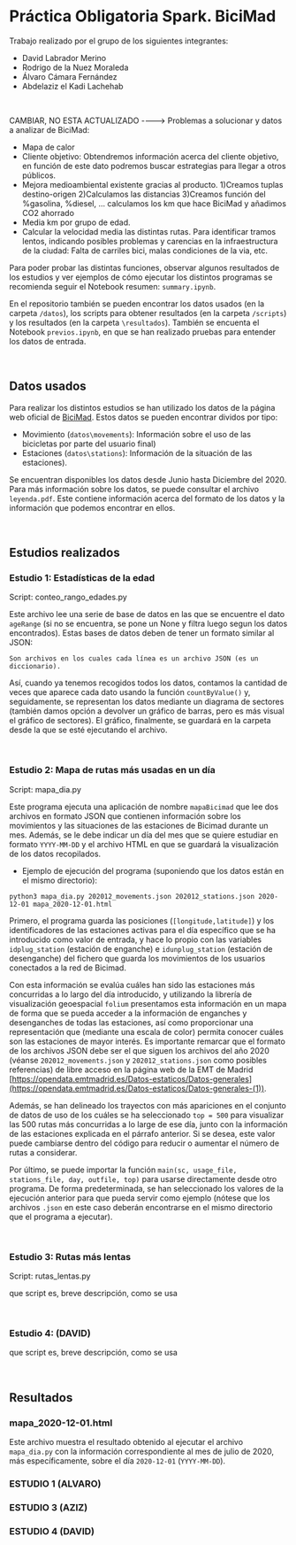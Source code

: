 # Práctica Obligatoria Spark. BiciMad

Trabajo realizado por el grupo de los siguientes integrantes: 
- David Labrador Merino
- Rodrigo de la Nuez Moraleda
- Álvaro Cámara Fernández 
- Abdelaziz el Kadi Lachehab

<br>

CAMBIAR, NO ESTA ACTUALIZADO ----> Problemas a solucionar y datos a analizar de BiciMad:
* Mapa de calor
* Cliente objetivo:
	Obtendremos información acerca del cliente objetivo, en función de este dato
	podremos buscar estrategias para llegar a otros públicos.
* Mejora medioambiental existente gracias al producto.
	1)Creamos tuplas destino-origen
	2)Calculamos las distancias
	3)Creamos función del %gasolina, %diesel, ...
	calculamos los km que hace BiciMad y añadimos CO2 ahorrado
* Media km por grupo de edad.
* Calcular la velocidad media las distintas rutas. Para identificar tramos lentos, indicando posibles problemas y carencias en la infraestructura de la ciudad: Falta de carriles bici, malas condiciones de la via, etc.

Para poder probar las distintas funciones, observar algunos resultados de los estudios y ver ejemplos de cómo ejecutar los distintos programas se recomienda seguir el Notebook resumen: ``summary.ipynb``.

En el repositorio también se pueden encontrar los datos usados (en la carpeta ``/datos``), los scripts para obtener resultados (en la carpeta ``/scripts``) y los resultados (en la carpeta ``\resultados``). También se encuenta el Notebook ``previos.ipynb``, en que se han realizado pruebas para entender los datos de entrada.  

<br>

## Datos usados

Para realizar los distintos estudios se han utilizado los datos de la página web oficial de [BiciMad](https://opendata.emtmadrid.es/Datos-estaticos/Datos-generales-(1)). Estos datos se pueden encontrar dividos por tipo: 

* Movimiento (``datos\movements``): Información sobre el uso de las bicicletas por parte del usuario final)
* Estaciones (``datos\stations``): Información de la situación de las estaciones). 

Se encuentran disponibles los datos desde Junio hasta Diciembre del 2020. Para más información sobre los datos, se puede consultar el archivo `leyenda.pdf`. Este contiene información acerca del formato de los datos y la información que podemos encontrar en ellos.

<br>

## Estudios realizados

### Estudio 1: Estadísticas de la edad

Script: conteo_rango_edades.py

Este archivo lee una serie de base de datos en las que se encuentre el dato `ageRange` (si no se encuentra, se pone un None y filtra luego segun los datos encontrados). Estas bases de datos deben de tener un formato similar al JSON:

	Son archivos en los cuales cada línea es un archivo JSON (es un diccionario).

Así, cuando ya tenemos recogidos todos los datos, contamos la cantidad de veces que aparece cada dato usando la función `countByValue()` y, seguidamente, se representan los datos mediante un diagrama de sectores (también damos opción a devolver un gráfico de barras, pero es más visual el gráfico de sectores). El gráfico, finalmente, se guardará en la carpeta desde la que se esté ejecutando el archivo.

<br>

### Estudio 2: Mapa de rutas más usadas en un día

Script: mapa_dia.py

Este programa ejecuta una aplicación de nombre `mapaBicimad` que lee dos archivos en formato JSON que contienen información sobre los movimientos y las situaciones de las estaciones de Bicimad durante un mes. Además, se le debe indicar un día del mes que se quiere estudiar en formato `YYYY-MM-DD` y el archivo HTML en que se guardará la visualización de los datos recopilados. 

* Ejemplo de ejecución del programa (suponiendo que los datos están en el mismo directorio):

`python3 mapa_dia.py 202012_movements.json 202012_stations.json 2020-12-01 mapa_2020-12-01.html`

Primero, el programa guarda las posiciones (`[longitude,latitude]`) y los identificadores de las estaciones activas para el día específico que se ha introducido como valor de entrada, y hace lo propio con las variables `idplug_station` (estación de enganche) e `idunplug_station` (estación de desenganche) del fichero que guarda los movimientos de los usuarios conectados a la red de Bicimad.

Con esta información se evalúa cuáles han sido las estaciones más concurridas a lo largo del día introducido, y utilizando la librería de visualización geoespacial `folium` presentamos esta información en un mapa de forma que se pueda acceder a la información de enganches y desenganches de todas las estaciones, así como proporcionar una representación que (mediante una escala de color) permita conocer cuáles son las estaciones de mayor interés. Es importante remarcar que el formato de los archivos JSON debe ser el que siguen los archivos del año 2020 (véanse `202012_movements.json` y `202012_stations.json` como posibles referencias) de libre acceso en la página web de la EMT de Madrid [https://opendata.emtmadrid.es/Datos-estaticos/Datos-generales](https://opendata.emtmadrid.es/Datos-estaticos/Datos-generales-(1)).

Además, se han delineado los trayectos con más apariciones en el conjunto de datos de uso de los cuáles se ha seleccionado `top = 500` para visualizar las 500 rutas más concurridas a lo large de ese día, junto con la información de las estaciones explicada en el párrafo anterior. Si se desea, este valor puede cambiarse dentro del código para reducir o aumentar el número de rutas a considerar.

Por último, se puede importar la función `main(sc, usage_file, stations_file, day, outfile, top)` para usarse directamente desde otro programa. De forma predeterminada, se han seleccionado los valores de la ejecución anterior para que pueda servir como ejemplo (nótese que los archivos `.json` en este caso deberán encontrarse en el mismo directorio que el programa a ejecutar).

<br>

### Estudio 3: Rutas más lentas

Script: rutas_lentas.py

que script es, breve descripción, como se usa

<br>

### Estudio 4: (DAVID)

que script es, breve descripción, como se usa

<br>

## Resultados

### mapa_2020-12-01.html

Este archivo muestra el resultado obtenido al ejecutar el archivo `mapa_dia.py` con la información correspondiente al mes de julio de 2020, más específicamente, sobre el día `2020-12-01` (`YYYY-MM-DD`).

### ESTUDIO 1 (ALVARO)

### ESTUDIO 3 (AZIZ)

### ESTUDIO 4 (DAVID)

<br>

